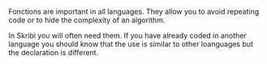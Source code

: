 
Fonctions are important in all languages. They allow you to avoid repeating code or to hide the complexity of an algorithm.

In Skribi you will often need them. If you have already coded in another language you should know that the use is similar to other loanguages but the declaration is different.

